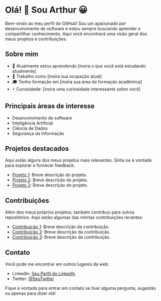 # Olá! 👋 Sou Arthur 😀
Bem-vindo ao meu perfil do GitHub! Sou um apaixonado por desenvolvimento de software e estou sempre buscando aprender e compartilhar conhecimento. Aqui você encontrará uma visão geral dos meus projetos e contribuições.

## Sobre mim

- 🌱 Atualmente estou aprendendo [insira o que você está estudando atualmente]
- 💼 Trabalho como [insira sua ocupação atual]
- 🎓 Tenho formação em [insira sua área de formação acadêmica]
- ⚡ Curiosidade: [insira uma curiosidade interessante sobre você]

## Principais áreas de interesse

- Desenvolvimento de software
- Inteligência Artificial
- Ciência de Dados
- Segurança da Informação

## Projetos destacados

Aqui estão alguns dos meus projetos mais relevantes. Sinta-se à vontade para explorar e fornecer feedback:

- [Projeto 1](link_para_o_projeto_1): Breve descrição do projeto.
- [Projeto 2](link_para_o_projeto_2): Breve descrição do projeto.
- [Projeto 3](link_para_o_projeto_3): Breve descrição do projeto.

## Contribuições

Além dos meus próprios projetos, também contribuo para outros repositórios. Aqui estão algumas das minhas contribuições recentes:

- [Contribuição 1](link_para_a_contribuicao_1): Breve descrição da contribuição.
- [Contribuição 2](link_para_a_contribuicao_2): Breve descrição da contribuição.
- [Contribuição 3](link_para_a_contribuicao_3): Breve descrição da contribuição.

## Contato

Você pode me encontrar em outros lugares da web:

- LinkedIn: [Seu Perfil do LinkedIn](link_para_o_linkedin)
- Twitter: [@SeuTwitter](link_para_o_perfil_do_twitter)

Fique à vontade para entrar em contato se tiver alguma pergunta, sugestão ou apenas para dizer olá!

